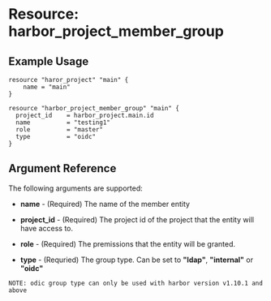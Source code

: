 # Resource: harbor_project_member_group

## Example Usage
```
resource "haror_project" "main" {
    name = "main"
}

resource "harbor_project_member_group" "main" {
  project_id    = harbor_project.main.id
  name          = "testing1"
  role          = "master"
  type          = "oidc"
}

```

## Argument Reference
The following arguments are supported:

* **name** - (Required) The name of the member entity

* **project_id** - (Required) The project id of the project that the entity will have access to.

* **role** - (Required) The premissions that the entity will be granted.

* **type** - (Requried) The group type.  Can be set to **"ldap"**, **"internal"** or **"oidc"** 

`NOTE: odic group type can only be used with harbor version v1.10.1 and above`